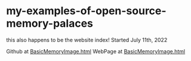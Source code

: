 # my-examples-of-open-source-memory-palaces


this also happens to be the website index!
Started July 11th, 2022


Github at [BasicMemoryImage.html](https://github.com/hpssjellis/my-examples-of-open-source-memory-palaces/blob/main/public/BasicMemoryImage.html)   WebPage at [BasicMemoryImage.html](https://hpssjellis.github.io/my-examples-of-open-source-memory-palaces/public/BasicMemoryImage.html)




